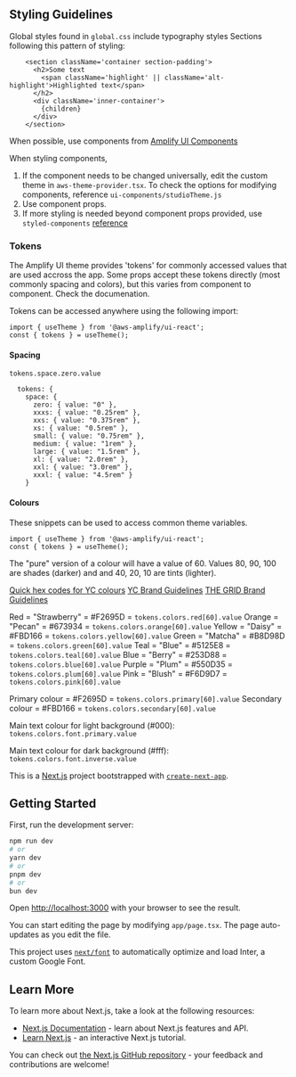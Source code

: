 ## Styling Guidelines

Global styles found in `global.css` include typography styles
Sections following this pattern of styling:

```
    <section className='container section-padding'>
      <h2>Some text
        <span className='highlight' || className='alt-highlight'>Highlighted text</span>
      </h2>
      <div className='inner-container'>
        {children}
      </div>
    </section>
```

When possible, use components from [Amplify UI Components](https://ui.docs.amplify.aws/react/components)

When styling components,

1. If the component needs to be changed universally, edit the custom theme in `aws-theme-provider.tsx`. To check the options for modifying components, reference `ui-components/studioTheme.js`
2. Use component props.
3. If more styling is needed beyond component props provided, use `styled-components` [reference](https://styled-components.com/docs/basics#styling-any-component)

### Tokens

The Amplify UI theme provides 'tokens' for commonly accessed values that are used accross the app. Some props accept these tokens directly (most commonly spacing and colors), but this varies from component to component. Check the documenation.

Tokens can be accessed anywhere using the following import:

```
import { useTheme } from '@aws-amplify/ui-react';
const { tokens } = useTheme();

```

#### Spacing

`tokens.space.zero.value`

```
  tokens: {
    space: {
      zero: { value: "0" },
      xxxs: { value: "0.25rem" },
      xxs: { value: "0.375rem" },
      xs: { value: "0.5rem" },
      small: { value: "0.75rem" },
      medium: { value: "1rem" },
      large: { value: "1.5rem" },
      xl: { value: "2.0rem" },
      xxl: { value: "3.0rem" },
      xxxl: { value: "4.5rem" }
    }
```

#### Colours

These snippets can be used to access common theme variables.

```
import { useTheme } from '@aws-amplify/ui-react';
const { tokens } = useTheme();
```

The "pure" version of a colour will have a value of 60. Values 80, 90, 100 are shades (darker) and and 40, 20, 10 are tints (lighter).

[Quick hex codes for YC colours](https://docs.google.com/spreadsheets/d/1Q38sfTNMVMZ1TsNbtgvOZH-q9PJscXJFO8svO-AbLPo/edit#gid=0)
[YC Brand Guidelines](https://drive.google.com/file/d/16C9ISbyFnl8P_tc3L69w4G8JfN-CjIFM/view?usp=drive_link)
[THE GRID Brand Guidelines](https://drive.google.com/file/d/1BN1ssQV3_dpYDcpgx0jLPb7QHRHzeR-i/view?usp=drive_link)

Red = "Strawberry" = #F2695D = `tokens.colors.red[60].value`
Orange = "Pecan" = #673934 = `tokens.colors.orange[60].value`
Yellow = "Daisy" = #FBD166 = `tokens.colors.yellow[60].value`
Green = "Matcha" = #B8D98D = `tokens.colors.green[60].value`
Teal = "Blue" = #5125E8 = `tokens.colors.teal[60].value`
Blue = "Berry" = #253D88 = `tokens.colors.blue[60].value`
Purple = "Plum" = #550D35 = `tokens.colors.plum[60].value`
Pink = "Blush" = #F6D9D7 = `tokens.colors.pink[60].value`

Primary colour = #F2695D = `tokens.colors.primary[60].value`
Secondary colour = #FBD166 = `tokens.colors.secondary[60].value`

Main text colour for light background (#000): `tokens.colors.font.primary.value`

Main text colour for dark background (#fff): `tokens.colors.font.inverse.value`

This is a [Next.js](https://nextjs.org/) project bootstrapped with [`create-next-app`](https://github.com/vercel/next.js/tree/canary/packages/create-next-app).

## Getting Started

First, run the development server:

```bash
npm run dev
# or
yarn dev
# or
pnpm dev
# or
bun dev
```

Open [http://localhost:3000](http://localhost:3000) with your browser to see the result.

You can start editing the page by modifying `app/page.tsx`. The page auto-updates as you edit the file.

This project uses [`next/font`](https://nextjs.org/docs/basic-features/font-optimization) to automatically optimize and load Inter, a custom Google Font.

## Learn More

To learn more about Next.js, take a look at the following resources:

- [Next.js Documentation](https://nextjs.org/docs) - learn about Next.js features and API.
- [Learn Next.js](https://nextjs.org/learn) - an interactive Next.js tutorial.

You can check out [the Next.js GitHub repository](https://github.com/vercel/next.js/) - your feedback and contributions are welcome!
